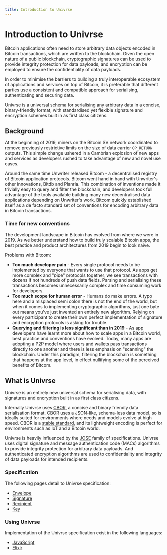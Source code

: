 ```yaml
---
title: Introduction to Univrse
---
```


# Introduction to Univrse

Bitcoin applications often need to store arbitrary data objects encoded in Bitcoin transactions, which are written to the blockchain. Given the open nature of a public blockchain, cryptographic signatures can be used to provide integrity protection for data payloads, and encryption can be employed to ensure the confidentiality of data payloads.

In order to minimise the barriers to building a truly interoperable ecosystem of applications and services on top of Bitcoin, it is preferable that different parties use a consistent and compatible approach for serialising, authenticating and securing data.

Univrse is a universal schema for serialising any arbitrary data in a concise, binary-friendly format, with standardised yet flexible signature and encryption schemes built in as first class citizens.

## Background

At the beginning of 2019, miners on the Bitcoin SV network coordinated to remove previously restrictive limits on the size of data carrier `OP_RETURN` outputs. This simple change ushered in a Cambrian explosion of new apps and services as developers rushed to take advantage of new and novel use cases.

Around the same time Unwriter released Bitcom - a decentralised registry of Bitcoin application protocols. Bitcom went hand in hand with Unwriter's other innovations, Bitdb and Planria. This combination of inventions made it trivially easy to query and filter the blockchain, and developers took full advantage of the tools available building many new decentralised data applications depending on Unwriter's work. Bitcom quickly established itself as a de facto standard set of conventions for encoding arbitrary data in Bitcoin transactions.

### Time for new conventions

The development landscape in Bitcoin has evolved from where we were in 2019. As we better understand how to build truly scalable Bitcoin apps, the best practice and product architectures from 2019 begin to look naive.

Problems with Bitcom:

* **Too much developer pain** - Every single protocol needs to be implemented by everyone that wants to use that protocol. As apps get more complex and "pipe" protocols together, we see transactions with dozens if not hundreds of push data fields. Parsing and serialising these transactions becomes unnecessarily complex and time consuming work for developers.
* **Too much scope for human error** - Humans do make errors. A typo here and a misplaced semi colon there is not the end of the world, but when it comes to implementing cryptographic algorithms, just one byte out means you've just invented an entirely new algorithm. Relying on every participant to create their own perfect implementation of signature and encryption protocols is asking for trouble.
* **Querying and filtering is less significant than in 2019** - As app developers have learnt more about how to scale apps in a Bitcoin world, best practice and conventions have evolved. Today, many apps are adopting a P2P model where users and wallets pass transactions directly to one another and there is less emphasis on "scanning" the blockchain. Under this paradigm, filtering the blockchain is something that happens at the app level, in effect nullifying some of the perceived benefits of Bitcom.

## What is Univrse

Univrse is an entirely new universal schema for serialising data, with signatures and encryption built in as first class citizens.

Internally Univrse uses [CBOR](https://cbor.io), a concise and binary friendly data serialisation format. CBOR uses a JSON-like, schema-less data model, so is ideally suited for environments where needs and models evolve at high speed. CBOR is a [stable standard](https://cbor.io/spec.html), and its lightweight encoding is perfect for environments such as IoT and a Bitcoin world.

Univrse is heavily influenced by the [JOSE](https://datatracker.ietf.org/wg/jose/charter/) family of specifications. Univrse uses digital signature and message authentication code (MACs) algorithms to provide integrity protection for arbitrary data payloads. And authenticated encryption algorithms are used to confidentiality and integrity of data payloads for intended recipients.

### Specification

The following pages detail to Univrse specification:

* [Envelope](/docs/envelope)
* [Signature](/docs/signature)
* [Recipient](/docs/recipient)
* [Key](/docs/key)

### Using Univrse

Implementation of the Univrse specification exist in the following languages:

* [JavaScript](/docs/javascript)
* [Elixir](/docs/elixir)
